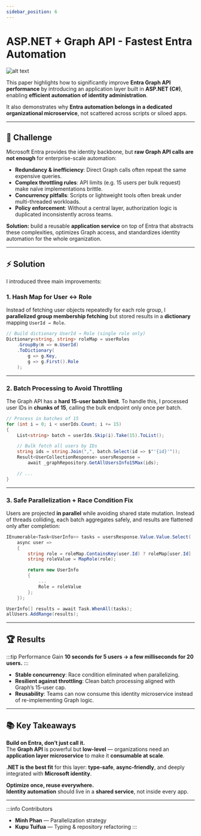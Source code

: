 ```yaml
---
sidebar_position: 6
---
```


# ASP.NET + Graph API - Fastest Entra Automation

![alt text](image.png)

This paper highlights how to significantly improve **Entra Graph API performance** by introducing an application layer built in **ASP.NET (C#)**, enabling **efficient automation of identity administration**.

It also demonstrates why **Entra automation belongs in a dedicated organizational microservice**, not scattered across scripts or siloed apps.

---

## 🚩 Challenge

Microsoft Entra provides the identity backbone, but **raw Graph API calls are not enough** for enterprise-scale automation:

- **Redundancy & inefficiency**: Direct Graph calls often repeat the same expensive queries.
- **Complex throttling rules**: API limits (e.g. 15 users per bulk request) make naïve implementations brittle.
- **Concurrency pitfalls**: Scripts or lightweight tools often break under multi-threaded workloads.
- **Policy enforcement**: Without a central layer, authorization logic is duplicated inconsistently across teams.

**Solution:** build a reusable **application service** on top of Entra that abstracts these complexities, optimizes Graph access, and standardizes identity automation for the whole organization.

---

## ⚡ Solution

I introduced three main improvements:

### 1. Hash Map for User ↔ Role

Instead of fetching user objects repeatedly for each role group, I **parallelized group membership fetching** but stored results in a **dictionary** mapping `UserId → Role`.

```cs
// Build dictionary UserId → Role (single role only)
Dictionary<string, string> roleMap = userRoles
    .GroupBy(m => m.UserId)
    .ToDictionary(
        g => g.Key,
        g => g.First().Role
    );
```

---

### 2. Batch Processing to Avoid Throttling

The Graph API has a **hard 15-user batch limit**. To handle this, I processed user IDs in **chunks of 15**, calling the bulk endpoint only once per batch.

```csharp
// Process in batches of 15
for (int i = 0; i < userIds.Count; i += 15)
{
    List<string> batch = userIds.Skip(i).Take(15).ToList();

    // Bulk fetch all users by IDs
    string ids = string.Join(",", batch.Select(id => $"'{id}'"));
    Result<UserCollectionResponse> usersResponse =
        await _graphRepository.GetAllUsersInfo15Max(ids);

    // ...
}
```

---

### 3. Safe Parallelization + Race Condition Fix

Users are projected **in parallel** while avoiding shared state mutation. Instead of threads colliding, each batch aggregates safely, and results are flattened only after completion:

```csharp
IEnumerable<Task<UserInfo>> tasks = usersResponse.Value.Value.Select(
    async user =>
    {
        string role = roleMap.ContainsKey(user.Id) ? roleMap[user.Id] : string.Empty;
        string roleValue = MapRole(role);

        return new UserInfo
        {
            ...
            Role = roleValue
        };
    });

UserInfo[] results = await Task.WhenAll(tasks);
allUsers.AddRange(results);
```

---

## 🏆 Results

:::tip Performance Gain
**10 seconds for 5 users → a few milliseconds for 20 users.**
:::

- **Stable concurrency**: Race condition eliminated when parallelizing.
- **Resilient against throttling**: Clean batch processing aligned with Graph’s 15-user cap.
- **Reusability**: Teams can now consume this identity microservice instead of re-implementing Graph logic.

---

## 📚 Key Takeaways

**Build on Entra, don’t just call it.**  
The **Graph API** is powerful but **low-level** — organizations need an **application layer microservice** to make it **consumable at scale**.

**.NET is the best fit** for this layer: **type-safe**, **async-friendly**, and deeply integrated with **Microsoft identity**.

**Optimize once, reuse everywhere.**  
**Identity automation** should live in a **shared service**, not inside every app.

---

:::info Contributors

- **Minh Phan** — Parallelization strategy
- **Kupu Tuifua** — Typing & repository refactoring
  :::
